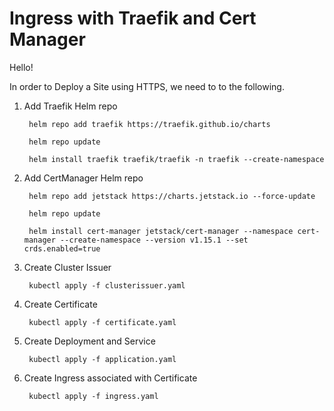 # Ingress with Traefik and Cert Manager

Hello!

In order to Deploy a Site using HTTPS, we need to to the following.

1. Add Traefik Helm repo

        helm repo add traefik https://traefik.github.io/charts

        helm repo update

        helm install traefik traefik/traefik -n traefik --create-namespace

2. Add CertManager Helm repo

        helm repo add jetstack https://charts.jetstack.io --force-update

        helm repo update

        helm install cert-manager jetstack/cert-manager --namespace cert-manager --create-namespace --version v1.15.1 --set crds.enabled=true

3. Create Cluster Issuer

        kubectl apply -f clusterissuer.yaml

4. Create Certificate

        kubectl apply -f certificate.yaml

5. Create Deployment and Service

        kubectl apply -f application.yaml

6. Create Ingress associated with Certificate

        kubectl apply -f ingress.yaml

